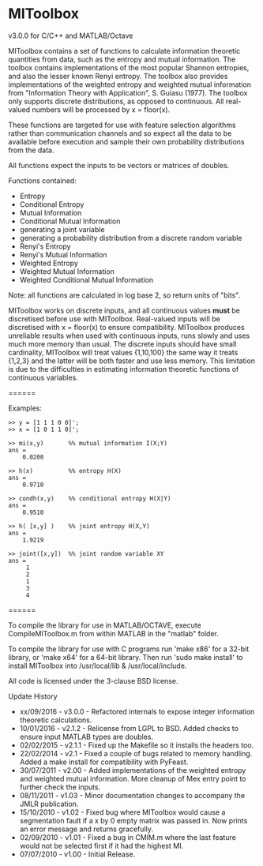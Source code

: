 MIToolbox
=========
v3.0.0 for C/C++ and MATLAB/Octave

MIToolbox contains a set of functions to calculate information theoretic
quantities from data, such as the entropy and mutual information.  The toolbox
contains implementations of the most popular Shannon entropies, and also the
lesser known Renyi entropy. The toolbox also provides implementations of 
the weighted entropy and weighted mutual information from "Information Theory
with Application", S. Guiasu (1977). The toolbox only supports discrete distributions,
as opposed to continuous. All real-valued numbers will be processed by x = floor(x).

These functions are targeted for use with feature selection algorithms rather 
than communication channels and so expect all the data to be available before 
execution and sample their own probability distributions from the data.

All functions expect the inputs to be vectors or matrices of doubles.

Functions contained:
 - Entropy
 - Conditional Entropy
 - Mutual Information
 - Conditional Mutual Information
 - generating a joint variable
 - generating a probability distribution from a discrete random variable
 - Renyi's Entropy
 - Renyi's Mutual Information
 - Weighted Entropy
 - Weighted Mutual Information
 - Weighted Conditional Mutual Information

Note: all functions are calculated in log base 2, so return units of "bits".

MIToolbox works on discrete inputs, and all continuous values **must** be
discretised before use with MIToolbox. Real-valued inputs will be discretised
with x = floor(x) to ensure compatibility. MIToolbox produces unreliable
results when used with continuous inputs, runs slowly and uses much more memory
than usual. The discrete inputs should have small cardinality, MIToolbox will
treat values {1,10,100} the same way it treats {1,2,3} and the latter will be
both faster and use less memory. This limitation is due to the difficulties in
estimating information theoretic functions of continuous variables.

======

Examples:

```
>> y = [1 1 1 0 0]';
>> x = [1 0 1 1 0]';
```
```
>> mi(x,y)       %% mutual information I(X;Y)
ans =
    0.0200
```
```
>> h(x)          %% entropy H(X)
ans =
    0.9710
```
```
>> condh(x,y)    %% conditional entropy H(X|Y)
ans =
    0.9510
```
```
>> h( [x,y] )    %% joint entropy H(X,Y)
ans =
    1.9219
```
```
>> joint([x,y])  %% joint random variable XY
ans =
     1
     2
     1
     3
     4
```
======

To compile the library for use in MATLAB/OCTAVE, execute CompileMIToolbox.m
from within MATLAB in the "matlab" folder.

To compile the library for use with C programs run 'make x86' for a 32-bit
library, or 'make x64' for a 64-bit library. Then run 'sudo make install' to
install MIToolbox into /usr/local/lib & /usr/local/include.

All code is licensed under the 3-clause BSD license.

Update History
 - xx/09/2016 - v3.0.0 - Refactored internals to expose integer information theoretic calculations.
 - 10/01/2016 - v2.1.2 - Relicense from LGPL to BSD. Added checks to ensure input MATLAB types are doubles.
 - 02/02/2015 - v2.1.1 - Fixed up the Makefile so it installs the headers too.
 - 22/02/2014 - v2.1  - Fixed a couple of bugs related to memory handling.
                     Added a make install for compatibility with PyFeast.
 - 30/07/2011 - v2.00 - Added implementations of the weighted entropy and weighted
                     mutual information. More cleanup of Mex entry point
                     to further check the inputs.
 - 08/11/2011 - v1.03 - Minor documentation changes to accompany the JMLR publication.
 - 15/10/2010 - v1.02 - Fixed bug where MIToolbox would cause a segmentation fault
                     if a x by 0 empty matrix was passed in. Now prints an 
                     error message and returns gracefully.
 - 02/09/2010 - v1.01 - Fixed a bug in CMIM.m where the last feature would not be 
                     selected first if it had the highest MI.
 - 07/07/2010 - v1.00 - Initial Release.
                    
